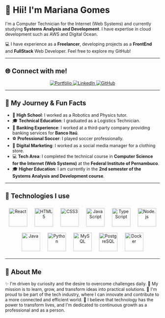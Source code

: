# 🌟 Hii! I'm Mariana Gomes

I'm a Computer Technician for the Internet (Web Systems) and currently studying **Systems Analysis and Development**.
I have expertise in cloud development such as AWS and Digital Ocean.

💻 I have experience as a **Freelancer**, developing projects as a **FrontEnd** and **FullStack** Web Developer.
Feel free to explore my GitHub!

---

## 🌐 Connect with me!

<p align="center">
  <a href="https://mary0077.github.io/MarianaGomes/" target="_blank">
    <img src="https://img.shields.io/badge/Portfólio-D14836?style=for-the-badge&logo=portfolio&logoColor=white" alt="Portfólio"/>
  </a>
  <a href="https://www.linkedin.com/in/marianagomes26/" target="_blank">
    <img src="https://img.shields.io/badge/LinkedIn-0077B5?style=for-the-badge&logo=linkedin&logoColor=white" alt="LinkedIn"/>
  </a>
  <a href="https://github.com/mary0077" target="_blank">
    <img src="https://img.shields.io/badge/GitHub-100000?style=for-the-badge&logo=github&logoColor=white" alt="GitHub"/>
  </a>
 
</p>  

---

## 📌 My Journey & Fun Facts

- 🏫 **High School**: I worked as a Robotics and Physics tutor.
- 🎓 **Technical Education**: I graduated as a Logistics Technician.
- 🏦 **Banking Experience**: I worked at a third-party company providing banking services for **Banco Itaú**.
- ⚽ **Professional Soccer**: I played soccer professionally.
- 📱 **Digital Marketing**: I worked as a social media manager for a clothing store.
- 💻 **Tech Area**: I completed the technical course in **Computer Science for the Internet (Web Systems)** at the **Federal Institute of Pernambuco**.
- 🎓 **Higher Education**: I am currently in the **2nd semester of the Systems Analysis and Development course**.

---

## 🚀 Technologies I use

<p align="center">
  <img src="https://cdn.jsdelivr.net/gh/devicons/devicon/icons/react/react-original-wordmark.svg" alt="React" width="60px" style="margin: 10px;"/>
  <img src="https://cdn.jsdelivr.net/gh/devicons/devicon/icons/html5/html5-original.svg" alt="HTML5" width="60px" style="margin: 10px;"/>
  <img src="https://cdn.jsdelivr.net/gh/devicons/devicon/icons/css3/css3-original.svg" alt="CSS3" width="60px" style="margin: 10px;"/>
  <img src="https://cdn.jsdelivr.net/gh/devicons/devicon/icons/javascript/javascript-original.svg" alt="JavaScript" width="60px" style="margin: 10px;"/>
  <img src="https://cdn.jsdelivr.net/gh/devicons/devicon/icons/typescript/typescript-original.svg" alt="TypeScript" width="60px" style="margin: 10px;"/>
  <img src="https://cdn.jsdelivr.net/gh/devicons/devicon/icons/nodejs/nodejs-original.svg" alt="Node.js" width="60px" style="margin: 10px;"/>
  <img src="https://cdn.jsdelivr.net/gh/devicons/devicon/icons/java/java-original.svg" alt="Java" width="60px" style="margin: 10px;"/>
  <img src="https://cdn.jsdelivr.net/gh/devicons/devicon/icons/python/python-original.svg" alt="Python" width="60px" style="margin: 10px;"/>
  <img src="https://cdn.jsdelivr.net/gh/devicons/devicon/icons/mysql/mysql-original.svg" alt="MySQL" width="60px" style="margin: 10px;"/>
  <img src="https://cdn.jsdelivr.net/gh/devicons/devicon/icons/postgresql/postgresql-original.svg" alt="PostgreSQL" width="60px" style="margin: 10px;"/>
  <img src="https://cdn.jsdelivr.net/gh/devicons/devicon/icons/docker/docker-original.svg" alt="Docker" width="60px" style="margin: 10px;"/>
</p>

---


## 💬 About Me

✨ I'm driven by curiosity and the desire to overcome challenges daily.
🎯 My mission is to learn, grow, and transform ideas into practical solutions.
🚀 I'm proud to be part of the tech industry, where I can innovate and contribute to a more connected and efficient world.
🌱 I believe that technology has the power to transform lives, and I'm dedicated to continuous growth as a professional and as a person.